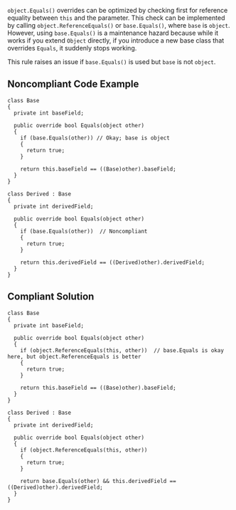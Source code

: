 `object.Equals()` overrides can be optimized by checking first for reference equality between `this` and the parameter. This check can be implemented by calling `object.ReferenceEquals()` or `base.Equals()`, where `base` is `object`. However, using `base.Equals()` is a maintenance hazard because while it works if you extend `Object` directly, if you introduce a new base class that overrides `Equals`, it suddenly stops working.
 
This rule raises an issue if `base.Equals()` is used but `base` is not `object`.
 
## Noncompliant Code Example

    class Base
    {
      private int baseField;
    
      public override bool Equals(object other)
      {
        if (base.Equals(other)) // Okay; base is object
        {
          return true;
        }
    
        return this.baseField == ((Base)other).baseField;
      }
    }
    
    class Derived : Base
    {
      private int derivedField;
    
      public override bool Equals(object other)
      {
        if (base.Equals(other))  // Noncompliant
        {
          return true;
        }
    
        return this.derivedField == ((Derived)other).derivedField;
      }
    }

## Compliant Solution

    class Base
    {
      private int baseField;
    
      public override bool Equals(object other)
      {
        if (object.ReferenceEquals(this, other))  // base.Equals is okay here, but object.ReferenceEquals is better
        {
          return true;
        }
    
        return this.baseField == ((Base)other).baseField;
      }
    }
    
    class Derived : Base
    {
      private int derivedField;
    
      public override bool Equals(object other)
      {
        if (object.ReferenceEquals(this, other))
        {
          return true;
        }
    
        return base.Equals(other) && this.derivedField == ((Derived)other).derivedField;
      }
    }